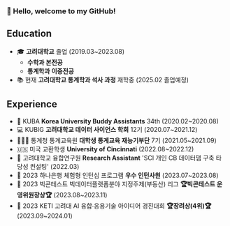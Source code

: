 ### 👋 Hello, welcome to my GitHub!

## Education
-  🎓 **고려대학교** 졸업 (2019.03~2023.08) 
   - **수학과 본전공**
   - **통계학과 이중전공**
-  📚 현재 **고려대학교 통계학과 석사 과정** 재학중 (2025.02 졸업예정)

## Experience
- 🏫 KUBA **Korea University Buddy Assistants** 34th (2020.02~2020.08)
- 💻 KUBIG **고려대학교 데이터 사이언스 학회** 12기 (2020.07~2021.12)
- 👩🏻‍🏫 통계청 통계교육원 **대학생 통계교육 재능기부단** 7기 (2021.05~2021.09)
- 🇺🇸 미국 교환학생 **University of Cincinnati** (2022.08~2022.12)
- 💼 고려대학교 융합연구원 **Research Assistant** 'SCI 개인 CB 데이터댐 구축 타당성 컨설팅' (2022.03)
- 💼 2023 하나은행 체험형 인턴십 프로그램 **우수 인턴사원** (2023.07~2023.08)
- 🏅 2023 빅콘테스트 빅데이터플랫폼분야 지정주제(부동산) 리그 **🏆빅콘테스트 운영위원장상🏆** (2023.08~2023.11)
- 🏅 2023 KETI 고려대 AI 융합∙응용기술 아이디어 경진대회 **🏆장려상(4위)🏆** (2023.09~2024.01)


<!--
**NYOONJEONG/NYOONJEONG** is a ✨ _special_ ✨ repository because its `README.md` (this file) appears on your GitHub profile.

Here are some ideas to get you started:

- 🔭 I’m currently working on ...
- 🌱 I’m currently learning ...
- 👯 I’m looking to collaborate on ...
- 🤔 I’m looking for help with ...
- 💬 Ask me about ...
- 📫 How to reach me: ...
- 😄 Pronouns: ...
- ⚡ Fun fact: ...
-->
